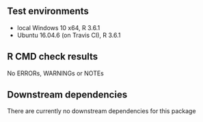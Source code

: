 ## Test environments
* local Windows 10 x64, R 3.6.1
* Ubuntu 16.04.6 (on Travis CI), R 3.6.1

## R CMD check results
No ERRORs, WARNINGs or NOTEs

## Downstream dependencies
There are currently no downstream dependencies for this package